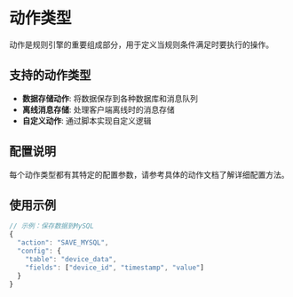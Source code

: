 # 动作类型

动作是规则引擎的重要组成部分，用于定义当规则条件满足时要执行的操作。

## 支持的动作类型

- **数据存储动作**: 将数据保存到各种数据库和消息队列
- **离线消息存储**: 处理客户端离线时的消息存储
- **自定义动作**: 通过脚本实现自定义逻辑

## 配置说明

每个动作类型都有其特定的配置参数，请参考具体的动作文档了解详细配置方法。

## 使用示例

```javascript
// 示例：保存数据到MySQL
{
  "action": "SAVE_MYSQL",
  "config": {
    "table": "device_data",
    "fields": ["device_id", "timestamp", "value"]
  }
}
``` 